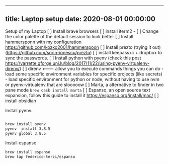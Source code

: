 
---
title: Laptop setup
date: 2020-08-01 00:00:00
---


Setup of my Laptop
  [ ] Install brave browsers 
  [ ] install iterm2
      - [ ] Change the color palette of the default session to look better
  [ ] Install hammersponn with my configuration https://github.com/kozko2001/hammerspoon
  [ ] Install prezto (trying it out) (https://github.com/sorin-ionescu/prezto)
  [ ] install keepassxc + dropbox to sync the passwords.
  [ ] Install python with pyenv (check this post https://varrette.gforge.uni.lu/blog/2017/11/22/using-pyenv-virtualenv-direnv/)
  [ ] direnv <--- allow you to execute commands things you can do
      - load some specific environment variables for specific projects (like secrets)
      - load specific environment for python or node, without having to use nvm or pyenv-virtualenv that are slooooow
  [ ] Marta, a alternative to finder in two pane mode `brew cask install marta`
	[ ] Espanso, an open source text expansion, follow this guide to install it https://espanso.org/install/mac/
	[ ] install obsidian  

Install pyenv:
```bash

brew install pyenv
pyenv  install 3.8.5
pyenv global 3.8.5
```
Install espanso
```bash
brew install espanso
brew tap federico-terzi/espanso
```
